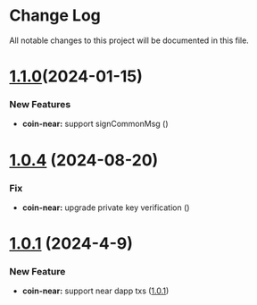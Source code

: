 
# Change Log

All notable changes to this project will be documented in this file.


# [1.1.0](https://github.com/okx/js-wallet-sdk)(2024-01-15)

### New Features

- **coin-near:** support signCommonMsg ([](https://github.com/okx/js-wallet-sdk))


# [1.0.4](https://github.com/okx/js-wallet-sdk) (2024-08-20)

### Fix

- **coin-near:** upgrade private key verification ([](https://github.com/okx/js-wallet-sdk))

# [1.0.1](https://github.com/okx/js-wallet-sdk) (2024-4-9)

### New Feature

- **coin-near:** support near  dapp txs ([1.0.1](https://github.com/okx/js-wallet-sdk))
